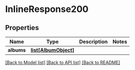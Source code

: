 # InlineResponse200

## Properties
Name | Type | Description | Notes
------------ | ------------- | ------------- | -------------
**albums** | [**list[AlbumObject]**](AlbumObject.md) |  | 

[[Back to Model list]](../README.md#documentation-for-models) [[Back to API list]](../README.md#documentation-for-api-endpoints) [[Back to README]](../README.md)

